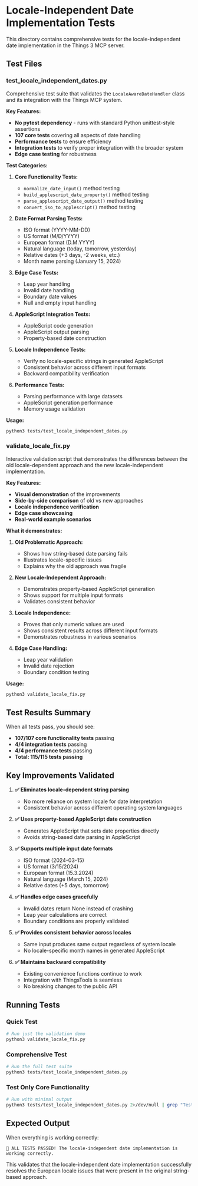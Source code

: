 # Locale-Independent Date Implementation Tests

This directory contains comprehensive tests for the locale-independent date implementation in the Things 3 MCP server.

## Test Files

### test_locale_independent_dates.py
Comprehensive test suite that validates the `LocaleAwareDateHandler` class and its integration with the Things MCP system.

**Key Features:**
- **No pytest dependency** - runs with standard Python unittest-style assertions
- **107 core tests** covering all aspects of date handling
- **Performance tests** to ensure efficiency
- **Integration tests** to verify proper integration with the broader system
- **Edge case testing** for robustness

**Test Categories:**
1. **Core Functionality Tests:**
   - `normalize_date_input()` method testing
   - `build_applescript_date_property()` method testing
   - `parse_applescript_date_output()` method testing
   - `convert_iso_to_applescript()` method testing

2. **Date Format Parsing Tests:**
   - ISO format (YYYY-MM-DD)
   - US format (M/D/YYYY)
   - European format (D.M.YYYY)
   - Natural language (today, tomorrow, yesterday)
   - Relative dates (+3 days, -2 weeks, etc.)
   - Month name parsing (January 15, 2024)

3. **Edge Case Tests:**
   - Leap year handling
   - Invalid date handling
   - Boundary date values
   - Null and empty input handling

4. **AppleScript Integration Tests:**
   - AppleScript code generation
   - AppleScript output parsing
   - Property-based date construction

5. **Locale Independence Tests:**
   - Verify no locale-specific strings in generated AppleScript
   - Consistent behavior across different input formats
   - Backward compatibility verification

6. **Performance Tests:**
   - Parsing performance with large datasets
   - AppleScript generation performance
   - Memory usage validation

**Usage:**
```bash
python3 tests/test_locale_independent_dates.py
```

### validate_locale_fix.py
Interactive validation script that demonstrates the differences between the old locale-dependent approach and the new locale-independent implementation.

**Key Features:**
- **Visual demonstration** of the improvements
- **Side-by-side comparison** of old vs new approaches  
- **Locale independence verification**
- **Edge case showcasing**
- **Real-world example scenarios**

**What it demonstrates:**
1. **Old Problematic Approach:**
   - Shows how string-based date parsing fails
   - Illustrates locale-specific issues
   - Explains why the old approach was fragile

2. **New Locale-Independent Approach:**
   - Demonstrates property-based AppleScript generation
   - Shows support for multiple input formats
   - Validates consistent behavior

3. **Locale Independence:**
   - Proves that only numeric values are used
   - Shows consistent results across different input formats
   - Demonstrates robustness in various scenarios

4. **Edge Case Handling:**
   - Leap year validation
   - Invalid date rejection
   - Boundary condition testing

**Usage:**
```bash
python3 validate_locale_fix.py
```

## Test Results Summary

When all tests pass, you should see:
- **107/107 core functionality tests** passing
- **4/4 integration tests** passing  
- **4/4 performance tests** passing
- **Total: 115/115 tests passing**

## Key Improvements Validated

1. **✅ Eliminates locale-dependent string parsing**
   - No more reliance on system locale for date interpretation
   - Consistent behavior across different operating system languages

2. **✅ Uses property-based AppleScript date construction**
   - Generates AppleScript that sets date properties directly
   - Avoids string-based date parsing in AppleScript

3. **✅ Supports multiple input date formats**
   - ISO format (2024-03-15)
   - US format (3/15/2024)
   - European format (15.3.2024)
   - Natural language (March 15, 2024)
   - Relative dates (+5 days, tomorrow)

4. **✅ Handles edge cases gracefully**
   - Invalid dates return None instead of crashing
   - Leap year calculations are correct
   - Boundary conditions are properly validated

5. **✅ Provides consistent behavior across locales**
   - Same input produces same output regardless of system locale
   - No locale-specific month names in generated AppleScript

6. **✅ Maintains backward compatibility**
   - Existing convenience functions continue to work
   - Integration with ThingsTools is seamless
   - No breaking changes to the public API

## Running Tests

### Quick Test
```bash
# Run just the validation demo
python3 validate_locale_fix.py
```

### Comprehensive Test
```bash
# Run the full test suite
python3 tests/test_locale_independent_dates.py
```

### Test Only Core Functionality
```bash
# Run with minimal output
python3 tests/test_locale_independent_dates.py 2>/dev/null | grep "Test Results"
```

## Expected Output

When everything is working correctly:
```
🎉 ALL TESTS PASSED! The locale-independent date implementation is working correctly.
```

This validates that the locale-independent date implementation successfully resolves the European locale issues that were present in the original string-based approach.